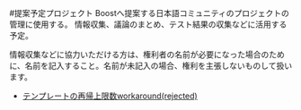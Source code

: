 #提案予定プロジェクト
Boostへ提案する日本語コミュニティのプロジェクトの管理に使用する。
情報収集、議論のまとめ、テスト結果の収集などに活用する予定。


情報収集などに協力いただける方は、権利者の名前が必要になった場合のために、名前を記入すること。名前が未記入の場合、権利を主張しないものして扱います。

- [テンプレートの再帰上限数workaround(rejected)](./propose/templ_rec_max.md)

